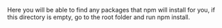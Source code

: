 Here you will be able to find any packages that npm will install for you, if this directory is empty, go to the root folder and run  npm install.